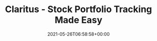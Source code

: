 ---
date: 2021-05-26T06:58:58+00:00
styleSource: scss/portfolio-lp.scss
sitemapExclude: true

url: /lp/stock-portfolio-tracking
type: lp
layout: stock-portfolio-tracking
content_class: landing-page home home-portfolio

title: Claritus - Stock Portfolio Tracking Made Easy
heroTitle: <span class="is-green">Stock Portfolio</span> Tracking Made Easy
Description: With Claritus it’s never been easier to track all your stock portfolios, assets and investments in one place.
thumbnail: /images/section-hero-portfolio.png
heroText: With Claritus it’s never been easier to track all your stock portfolios, assets and investments in one place.
heroImg: /images/section-hero-portfolio.png

section1Title: Track and Control
section1Text: With real time data from more than 17,000 global financial institutions, brokerages, and other financial organisations you can automatically keep track of your stock portfolios.
section1Img: /images/section-1-portfolio.png
section1ImgLazy: /images/section-1-portfolio-min.png

section2Title: Nurture and Grow
section2Text: Accurately analyse your stock portfolios performance over time, and enjoy our performance comparisons to help you grow your wealth.
section2Img: /images/section-2-portfolio.png
section2ImgLazy: /images/section-2-portfolio-min.png

section3Title: All in One
section3Text: Easily view your aggregated stock portfolio insights and performance, for all portfolios or for a single portfolio.
section3Img: /images/section-3-portfolio.png
section3ImgLazy: /images/section-3-portfolio-min.png

section4Title: Latest Blog Posts

section5Title: Clear & Concise
section5Text: At Claritus, we believe that you should have a clear, and understandable view of your assets and investments - without requiring a Master’s degree in Finance!
section5Img: /images/clear-concise-stocks.svg
section5ImgLazy: /images/clear-concise-stocks-min.png

section6Title: Tracked Assets
assetsValue: <b>$2.2</b> Billion
trackedAssets: <b>15,000</b> Assets

section7Title: What our early adopters are saying about us...
testimonials:
    - title: fantastic! The app is really well designed, loads very fast and I really appreciate the subtle details that have been included. I'm very happy to have found it.
      author: Richard F.
    - title: I really like using Claritus to keep track of all my assets and liabilities.
      author: Andress T.
    - title: I'm really excited to switch to Claritus as my primary tool and replace my old spreadsheet.
      author: Mike M.

section8Title: Privacy and Security Guaranteed
section8Text: We know your privacy and security are of the utmost importance to you, which is why we are committed to the highest standards of data security and encryption. With Claritus, you know your data is <span class="is-underline">for your eyes only</span>.
section8Img: /images/section-5.jpg
section8ImgLazy: /images/section-5-min.jpg
---
